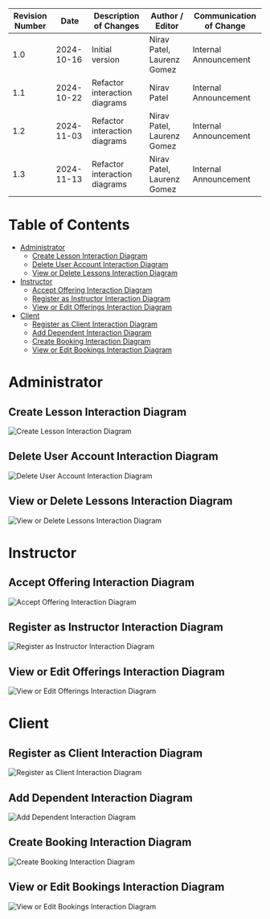 | Revision Number | Date       | Description of Changes        | Author / Editor            | Communication of Change |
| --------------- | ---------- | ----------------------------- | -------------------------- | ----------------------- |
| 1.0             | 2024-10-16 | Initial version               | Nirav Patel, Laurenz Gomez | Internal Announcement   |
| 1.1             | 2024-10-22 | Refactor interaction diagrams | Nirav Patel                | Internal Announcement   |
| 1.2             | 2024-11-03 | Refactor interaction diagrams | Nirav Patel, Laurenz Gomez | Internal Announcement   |
| 1.3             | 2024-11-13 | Refactor interaction diagrams | Nirav Patel, Laurenz Gomez | Internal Announcement   |

# Table of Contents

- [Administrator](#administrator)
  - [Create Lesson Interaction Diagram](#create-lesson-interaction-diagram)
  - [Delete User Account Interaction Diagram](#delete-user-account-interaction-diagram)
  - [View or Delete Lessons Interaction Diagram](#view-or-delete-lessons-interaction-diagram)
- [Instructor](#instructor)
  - [Accept Offering Interaction Diagram](#accept-offering-interaction-diagram)
  - [Register as Instructor Interaction Diagram](#register-as-instructor-interaction-diagram)
  - [View or Edit Offerings Interaction Diagram](#view-or-edit-offerings-interaction-diagram)
- [Client](#client)
  - [Register as Client Interaction Diagram](#register-as-client-interaction-diagram)
  - [Add Dependent Interaction Diagram](#add-dependent-interaction-diagram)
  - [Create Booking Interaction Diagram](#create-booking-interaction-diagram)
  - [View or Edit Bookings Interaction Diagram](#view-or-edit-bookings-interaction-diagram)

# Administrator

## Create Lesson Interaction Diagram

![Create Lesson Interaction Diagram](Images/Admin-CreateLesson.png)

## Delete User Account Interaction Diagram

![Delete User Account Interaction Diagram](Images/Admin-DeleteUserAccount.png)

## View or Delete Lessons Interaction Diagram

![View or Delete Lessons Interaction Diagram](Images/Admin-ViewDeleteLessons.png)

# Instructor

## Accept Offering Interaction Diagram

![Accept Offering Interaction Diagram](Images/Instructor-AcceptOffering.png)

## Register as Instructor Interaction Diagram

![Register as Instructor Interaction Diagram](Images/Instructor-RegisterAsInstructor.png)

## View or Edit Offerings Interaction Diagram

![View or Edit Offerings Interaction Diagram](Images/Instructor-ViewEditOfferings.png)

# Client

## Register as Client Interaction Diagram

![Register as Client Interaction Diagram](Images/Client-RegisterAsClient.png)

## Add Dependent Interaction Diagram

![Add Dependent Interaction Diagram](Images/Client-AddDependent.png)

## Create Booking Interaction Diagram

![Create Booking Interaction Diagram](Images/Client-CreateBooking.png)

## View or Edit Bookings Interaction Diagram

![View or Edit Bookings Interaction Diagram](Images/Client-ViewEditBookings.png)
